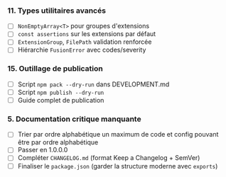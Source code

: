 ### 11. Types utilitaires avancés
- [ ] `NonEmptyArray<T>` pour groupes d'extensions
- [ ] `const assertions` sur les extensions par défaut
- [ ] `ExtensionGroup`, `FilePath` validation renforcée
- [ ] Hiérarchie `FusionError` avec codes/severity

### 15. Outillage de publication
- [ ] Script `npm pack --dry-run` dans DEVELOPMENT.md
- [ ] Script `npm publish --dry-run` 
- [ ] Guide complet de publication

### 5. Documentation critique manquante
- [ ] Trier par ordre alphabétique un maximum de code et config pouvant être par ordre alphabétique
- [ ] Passer en 1.0.0.0
- [ ] Compléter `CHANGELOG.md` (format Keep a Changelog + SemVer)
- [ ] Finaliser le `package.json` (garder la structure moderne avec `exports`)